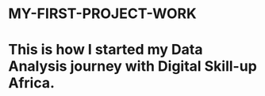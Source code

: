 # MY-FIRST-PROJECT-WORK
# This is how I started my Data Analysis journey with Digital Skill-up Africa.
